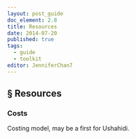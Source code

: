 ```yaml
---
layout: post_guide
doc_element: 2.8
title: Resources
date: 2014-07-20
published: true
tags:
  - guide
  - toolkit
editor: JenniferChan7
---
```


## &sect; Resources

### Costs


Costing model, may be a first for Ushahidi.